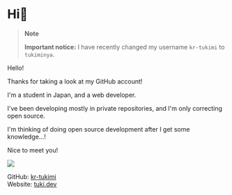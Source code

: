 # Hi👋

> **Note**
>
> **Important notice:** I have recently changed my username `kr-tukimi` to `tukiminya`.

Hello!

Thanks for taking a look at my GitHub account!

I'm a student in Japan, and a web developer.

I've been developing mostly in private repositories, and I'm only correcting open source.

I'm thinking of doing open source development after I get some knowledge...!

Nice to meet you!

<img src="https://github-readme-stats.vercel.app/api?username=tukiminya&count_private=true">

GitHub: [kr-tukimi](https://github.com/tukiminya)<br>
Website: [tuki.dev](https://tuki.dev)
